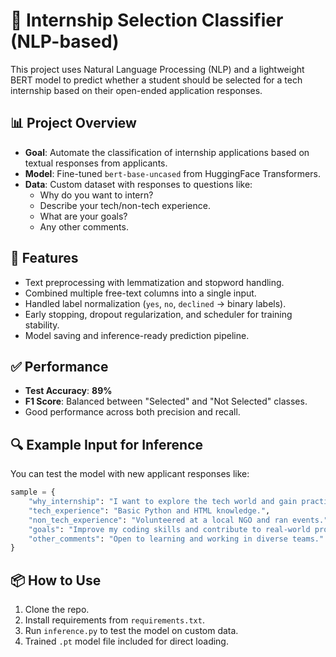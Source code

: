 # 🌟 Internship Selection Classifier (NLP-based)

This project uses Natural Language Processing (NLP) and a lightweight BERT model to predict whether a student should be selected for a tech internship based on their open-ended application responses.

## 📊 Project Overview

- **Goal**: Automate the classification of internship applications based on textual responses from applicants.
- **Model**: Fine-tuned `bert-base-uncased` from HuggingFace Transformers.
- **Data**: Custom dataset with responses to questions like:
  - Why do you want to intern?
  - Describe your tech/non-tech experience.
  - What are your goals?
  - Any other comments.

## 🧠 Features

- Text preprocessing with lemmatization and stopword handling.
- Combined multiple free-text columns into a single input.
- Handled label normalization (`yes`, `no`, `declined` → binary labels).
- Early stopping, dropout regularization, and scheduler for training stability.
- Model saving and inference-ready prediction pipeline.

## ✅ Performance

- **Test Accuracy**: **89%**
- **F1 Score**: Balanced between "Selected" and "Not Selected" classes.
- Good performance across both precision and recall.

## 🔍 Example Input for Inference

You can test the model with new applicant responses like:

```python
sample = {
    "why_internship": "I want to explore the tech world and gain practical experience.",
    "tech_experience": "Basic Python and HTML knowledge.",
    "non_tech_experience": "Volunteered at a local NGO and ran events.",
    "goals": "Improve my coding skills and contribute to real-world projects.",
    "other_comments": "Open to learning and working in diverse teams."
}
```

## 📦 How to Use

1. Clone the repo.
2. Install requirements from `requirements.txt`.
3. Run `inference.py` to test the model on custom data.
4. Trained `.pt` model file included for direct loading.

